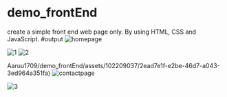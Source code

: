 # demo_frontEnd
create a simple front end web page only. By using HTML, CSS and JavaScript.
#output
![homepage](https://github.com/Aaruu1709/demo_frontEnd/assets/102209037/78fb3a66-9347-49d6-ab73-4e872c29299a)


![1](https://github.com/Aaruu1709/demo_frontEnd/assets/102209037/1406abe9-6f74-443a-9546-680f8a250054)
![2](https://github.com/Aaruu1709/demo_frontEnd/assets/102209037/33018097-9631-4f1c-94e5-6461bd87ca0e)

Aaruu1709/demo_frontEnd/assets/102209037/2ead7e1f-e2be-46d7-a043-3ed964a351fa)
![contactpage](https://github.com/Aaruu1709/demo_frontEnd/assets/102209037/c6609779-25ca-4dd8-9c38-5a9cf8de2717)


![3](https://github.com/Aaruu1709/demo_frontEnd/assets/102209037/43e66e91-fe35-4ee3-a87b-bd5fa607f8f9)
